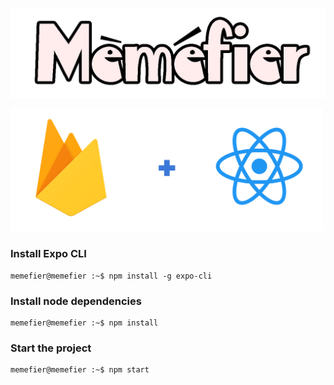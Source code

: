 ![](assets/logo.png)

<img src="assets/frn.png" width="500">

### Install Expo CLI
```console
memefier@memefier :~$ npm install -g expo-cli
```
### Install node dependencies
```console
memefier@memefier :~$ npm install
```
### Start the project
```console
memefier@memefier :~$ npm start
```
